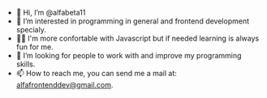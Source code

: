 - 👋 Hi, I’m @alfabeta11
- 👀 I’m interested in programming in general and frontend development specialy.
- 🏋️‍♀️ I'm more confortable with Javascript but if needed learning is always fun for me.
- 💞️ I’m looking for people to work with and improve my programming skills.
- 📫 How to reach me, you can send me a mail at: alfafrontenddev@gmail.com.

<!---
alfabeta11/alfabeta11 is a ✨ special ✨ repository because its `README.md` (this file) appears on your GitHub profile.
You can click the Preview link to take a look at your changes.
--->
